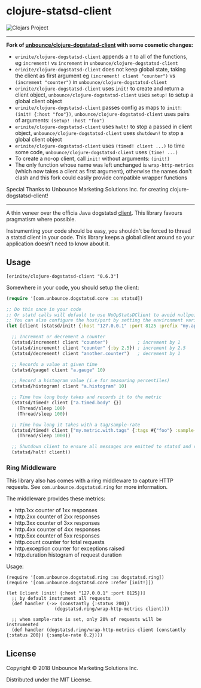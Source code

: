 # clojure-statsd-client

![Clojars Project](https://img.shields.io/clojars/v/erinite/clojure-dogstatsd-client.svg)

---

**Fork of [unbounce/clojure-dogstatsd-client](https://github.com/unbounce/clojure-dogstatsd-client) with some cosmetic changes:**

 * `erinite/clojure-dogstatsd-client` appends a `!` to all of the functions, eg `increment!` vs `increment` in `unbounce/clojure-dogstatsd-client`
 * `erinite/clojure-dogstatsd-client` does not keep global state, taking the client as first argument  eg `(increment! client "counter")` vs `(increment "counter")` in `unbounce/clojure-dogstatsd-client`
 * `erinite/clojure-dogstatsd-client` uses `init!` to create and return a client object, `unbounce/clojure-dogstatsd-client` uses `setup!` to setup a global client object
 * `erinite/clojure-dogstatsd-client` passes config as maps to `init!`: `(init! {:host "foo"})`, `unbounce/clojure-dogstatsd-client` uses pairs of arguments: `(setup! :host "foo")`
 * `erinite/clojure-dogstatsd-client` uses `halt!` to stop a passed in client object, `unbounce/clojure-dogstatsd-client` uses `shutdown!` to stop a global client object
 * `erinite/clojure-dogstatsd-client` uses `(timed! client ...)` to time some code, `unbounce/clojure-dogstatsd-client` uses `(time! ...)`
 * To create a no-op client, call `init!` without arguments: `(init!)`
 * The only function whose name was left unchanged is `wrap-http-metrics` (which now takes a client as first argument), otherwise the names don't clash and this fork could easily provide compatible wrapper functions

Special Thanks to Unbounce Marketing Solutions Inc. for creating clojure-dogstatsd-client!

---

A thin veneer over the officia Java dogstatsd
[client](https://github.com/DataDog/java-dogstatsd-client). This library favours
pragmatism where possible.

Instrumenting your code should be easy, you shouldn't be forced to thread a
statsd client in your code. This library keeps a global client around so your
application doesn't need to know about it.

## Usage

```
[erinite/clojure-dogstatsd-client "0.6.3"]
```

Somewhere in your code, you should setup the client:

``` clojure
(require '[com.unbounce.dogstatsd.core :as statsd])

;; Do this once in your code
;; Or statd calls will default to use NoOpStatsDClient to avoid nullpointer exception
;; You can also configure the host/port by setting the environment variables: DD_AGENT_HOST and DD_DOGSTATSD_PORT
(let [client (statsd/init! {:host "127.0.0.1" :port 8125 :prefix "my.app"})]

  ;; Increment or decrement a counter
  (statsd/increment! client "counter")           ; increment by 1
  (statsd/increment! client "counter" {:by 2.5}) ; increment by 2.5
  (statsd/decrement! client "another.counter")   ; decrement by 1

  ;; Records a value at given time
  (statsd/gauge! client "a.gauge" 10)

  ;; Record a histogram value (i.e for measuring percentiles)
  (statsd/histogram! client "a.histogram" 10)

  ;; Time how long body takes and records it to the metric
  (statsd/timed! client ["a.timed.body" {}]
    (Thread/sleep 100)
    (Thread/sleep 100))

  ;; Time how long it takes with a tag/sample-rate
  (statsd/timed! client ["my.metric.with.tags" {:tags #{"foo"} :sample-rate 0.3}}]
    (Thread/sleep 1000))

  ;; Shutdown client to ensure all messages are emitted to statsd and resources are cleaned up
  (statsd/halt! client))
```

### Ring Middleware

This library also has comes with a ring middleware to capture HTTP requests.
See `com.unbounce.dogstatsd.ring` for more information.

The middleware provides these metrics:

- http.1xx  counter of 1xx responses
- http.2xx  counter of 2xx responses
- http.3xx  counter of 3xx responses
- http.4xx  counter of 4xx responses
- http.5xx  counter of 5xx responses
- http.count     counter for total requests
- http.exception counter for exceptions raised
- http.duration  histogram of request duration

Usage:

```
(require '[com.unbounce.dogstatsd.ring :as dogstatsd.ring])
(require '[com.unbounce.dogstatsd.core :refer [init!]])

(let [client (init! {:host "127.0.0.1" :port 8125})]
  ;; by default instrument all requests
  (def handler (->> (constantly {:status 200})
                  (dogstatsd.ring/wrap-http-metrics client)))

  ;; when sample-rate is set, only 20% of requests will be instrumented
  (def handler (dogstatsd.ring/wrap-http-metrics client (constantly {:status 200}) {:sample-rate 0.2})))
```



## License

Copyright © 2018 Unbounce Marketing Solutions Inc.

Distributed under the MIT License.
